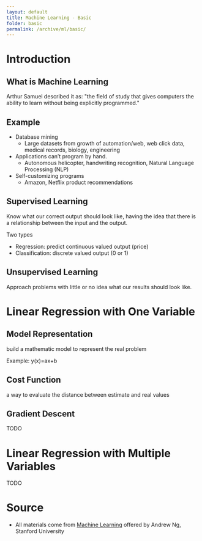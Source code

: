 ```yaml
---
layout: default
title: Machine Learning - Basic
folder: basic
permalink: /archive/ml/basic/
---
```


# Introduction

## What is Machine Learning

Arthur Samuel described it as: "the field of study that gives computers the ability to learn without being explicitly programmed."

## Example

- Database mining
  - Large datasets from growth of automation/web, web click data, medical records, biology, engineering
- Applications can’t program by hand.
  - Autonomous helicopter, handwriting recognition, Natural Language Processing (NLP)
- Self-customizing programs
  - Amazon, Netflix product recommendations

## Supervised Learning

Know what our correct output should look like, having the idea that there is a relationship between the input and the output.

Two types
- Regression: predict continuous valued output (price)
- Classification: discrete valued output (0 or 1)

## Unsupervised Learning

Approach problems with little or no idea what our results should look like.

# Linear Regression with One Variable

## Model Representation

build a mathematic model to represent the real problem

Example: y(x)=ax+b

## Cost Function

a way to evaluate the distance between estimate and real values

## Gradient Descent

TODO

# Linear Regression with Multiple Variables

TODO

# Source
- All materials come from [Machine Learning](https://www.coursera.org/learn/machine-learning) offered by Andrew Ng, Stanford University
